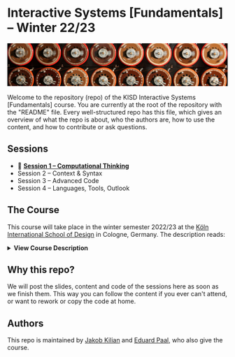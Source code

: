 # Interactive Systems [Fundamentals] –  Winter 22/23

![A close-up of a Turing Machine](img/turing-machine-title.jpg)

Welcome to the repository (repo) of the KISD Interactive Systems [Fundamentals] course. 
You are currently at the root of the repository with the "README" file. Every well-structured repo has this file, which gives an overview of what the repo is about, who the authors are, how to use the content, and how to contribute or ask questions.

## Sessions

- 🤔 [**Session 1 – Computational Thinking**](/main/sessions/Session1_Computational_Thinknig)
- Session 2 – Context & Syntax
- Session 3 – Advanced Code
- Session 4 – Languages, Tools, Outlook

## The Course

This course will take place in the winter semester 2022/23 at the [Köln International School of Design](https://kisd.de) in Cologne, Germany. The description reads:

<details>
<summary style="font-size:14px"><b>View Course Description</b></summary>
<p><i>
Code and algorithms are the materials from which essential aspects of our social, cultural and economic future are built. When designing these interactive systems and objects, a substantial understanding of the underlying technology (hardware) and the executed algorithm or program code (software) is essential. With the increase of such systems in everyday life, there is an increasing need to approach these topics in the context of design studies (especially in interaction/interface/product design) and to develop the ability to develop such prototypes.</i></p><p><i>

In this crash course (5 longer sessions with breaks) we learn the absolute basics of programming and look at individual aspects of the subject complex: What is a programming language and why are there so many of them? On which devices and platforms does which code run and how do I get it on there? How and where do I write, develop and store code and how do I execute it?</i></p><p><i>

No previous knowledge is required for participation. Directly after the course, there will be two further "Interactive Systems [Application]" courses in which you can apply what you have learned. Insofar as these can be chosen, it is recommended to attend one or, if you are interested, both courses.
</i></p></details>

## Why this repo?

We will post the slides, content and code of the sessions here as soon as we finish them. This way you can follow the content if you ever can't attend, or want to rework or copy the code at home.

## Authors

This repo is maintained by [Jakob Kilian](https://github.com/jakobkilian) and [Eduard Paal](https://github.com/edipa), who also give the course. 
